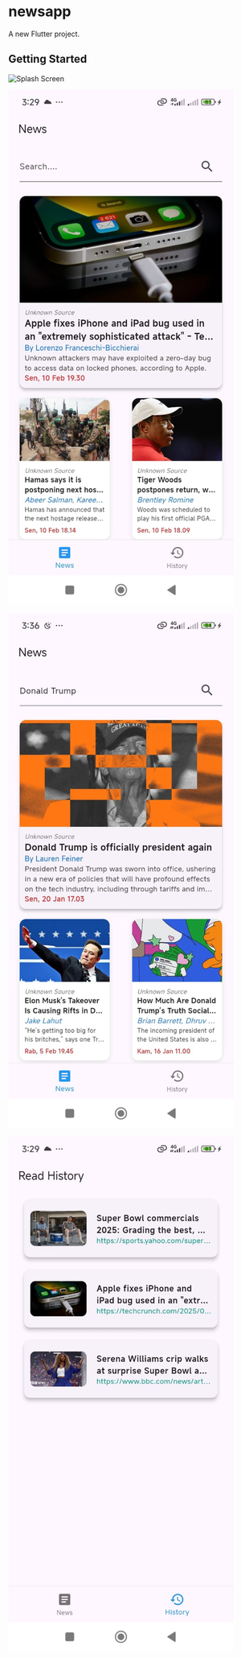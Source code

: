 # newsapp

A new Flutter project.

## Getting Started

![Splash Screen](assets/ss/splash_screen.jpg)

![News](assets/ss/news.jpg)

![Search](assets/ss/search.jpg)

![History/Read History](assets/ss/read_history.jpg)
